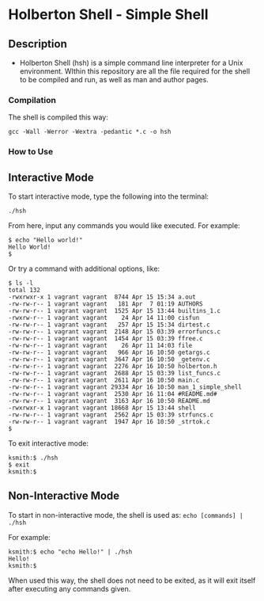 # Holberton Shell - Simple Shell

## Description

* Holberton Shell (hsh) is a simple command line interpreter for a Unix environment. WIthin this
repository are all the file required for the shell to be compiled and run, as well as man and author pages.

### Compilation

The shell is compiled this way:

`gcc -Wall -Werror -Wextra -pedantic *.c -o hsh`


### How to Use
## Interactive Mode
To start interactive mode, type the following into the terminal:

`./hsh`

From here, input any commands you would like executed. For example:
```
$ echo "Hello world!"
Hello World!
$
```
Or try a command with additional options, like:
```
$ ls -l
total 132                                                                                              -rwxrwxr-x 1 vagrant vagrant  8744 Apr 15 15:34 a.out                                                  -rw-rw-r-- 1 vagrant vagrant   181 Apr  7 01:19 AUTHORS                                                -rw-rw-r-- 1 vagrant vagrant  1525 Apr 15 13:44 builtins_1.c                                           -rwxrw-r-- 1 vagrant vagrant    24 Apr 14 11:00 cisfun                                                 -rw-rw-r-- 1 vagrant vagrant   257 Apr 15 15:34 dirtest.c                                              -rw-rw-r-- 1 vagrant vagrant  2148 Apr 15 03:39 errorfuncs.c                                           -rw-rw-r-- 1 vagrant vagrant  1454 Apr 15 03:39 ffree.c                                                -rw-rw-r-- 1 vagrant vagrant    26 Apr 11 14:03 file                                                   -rw-rw-r-- 1 vagrant vagrant   966 Apr 16 10:50 getargs.c                                              -rw-rw-r-- 1 vagrant vagrant  3647 Apr 16 10:50 _getenv.c                                              -rw-rw-r-- 1 vagrant vagrant  2276 Apr 16 10:50 holberton.h                                            -rw-rw-r-- 1 vagrant vagrant  2688 Apr 15 03:39 list_funcs.c                                           -rw-rw-r-- 1 vagrant vagrant  2611 Apr 16 10:50 main.c                                                 -rw-rw-r-- 1 vagrant vagrant 29334 Apr 16 10:50 man_1_simple_shell                                     -rw-rw-r-- 1 vagrant vagrant  2530 Apr 16 11:04 #README.md#                                            -rw-rw-r-- 1 vagrant vagrant  3163 Apr 16 10:50 README.md                                              -rwxrwxr-x 1 vagrant vagrant 18668 Apr 15 13:44 shell                                                  -rw-rw-r-- 1 vagrant vagrant  2562 Apr 15 03:39 strfuncs.c                                             -rw-rw-r-- 1 vagrant vagrant  1947 Apr 16 10:50 _strtok.c
$
```
To exit interactive mode:
```
ksmith:$ ./hsh
$ exit
ksmith:$
```

## Non-Interactive Mode
To start in non-interactive mode, the shell is used as:
`echo [commands] | ./hsh`

For example:
```
ksmith:$ echo "echo Hello!" | ./hsh
Hello!
ksmith:$
```
When used this way, the shell does not need to be exited, as it will exit itself
after executing any commands given.
